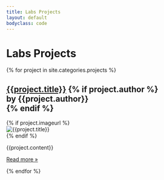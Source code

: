 ```yaml
---
title: Labs Projects
layout: default
bodyclass: code
---
```


# Labs Projects

<div class="projects">
  {% for project in site.categories.projects %}
    <div class="record">
      <h2>
        <a href="{{project.url | replace:'index.html',''}}">{{project.title}}</a>
        {% if project.author %}
        <div class="author">by {{project.author}}</div>
        {% endif %}
      </h2>
      {% if project.imageurl %}
      <div class="image">
        <img src="{{project.imageurl}}" alt="{{project.title}}" />
      </div>
      {% endif %}
      <p class="description">
        {{project.content}}
      </p>
      <p>
        <a href="{{project.url | replace:'index.html',''}}">Read more &raquo;</a>
      </p>
    </div>
    <div style="clear: both;"></div>
  {% endfor %}
</div>


<script type="text/javascript" src="../js/isotope.pkgd.js"></script>
<script type="text/javascript" src="../js/imagesloaded.pkgd.js"></script>
<script type="text/javascript">
jQuery(document).ready(function($) {
  var $container = $('.projects');
  $container.imagesLoaded(function() {
    $container.isotope({
      itemSelector: '.record',
      layoutMode: 'masonry'
    });
  });
});
</script>

